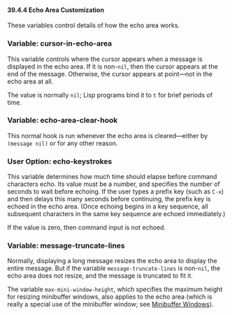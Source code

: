 

#### 39.4.4 Echo Area Customization

These variables control details of how the echo area works.

### Variable: **cursor-in-echo-area**

This variable controls where the cursor appears when a message is displayed in the echo area. If it is non-`nil`, then the cursor appears at the end of the message. Otherwise, the cursor appears at point—not in the echo area at all.

The value is normally `nil`; Lisp programs bind it to `t` for brief periods of time.

### Variable: **echo-area-clear-hook**

This normal hook is run whenever the echo area is cleared—either by `(message nil)` or for any other reason.

### User Option: **echo-keystrokes**

This variable determines how much time should elapse before command characters echo. Its value must be a number, and specifies the number of seconds to wait before echoing. If the user types a prefix key (such as `C-x`) and then delays this many seconds before continuing, the prefix key is echoed in the echo area. (Once echoing begins in a key sequence, all subsequent characters in the same key sequence are echoed immediately.)

If the value is zero, then command input is not echoed.

### Variable: **message-truncate-lines**

Normally, displaying a long message resizes the echo area to display the entire message. But if the variable `message-truncate-lines` is non-`nil`, the echo area does not resize, and the message is truncated to fit it.

The variable `max-mini-window-height`, which specifies the maximum height for resizing minibuffer windows, also applies to the echo area (which is really a special use of the minibuffer window; see [Minibuffer Windows](Minibuffer-Windows.html)).
